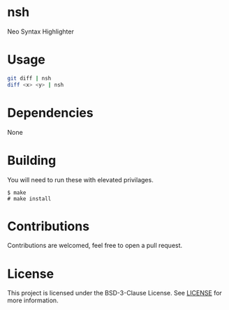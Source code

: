 # nsh
Neo Syntax Highlighter

# Usage
```sh
git diff | nsh
diff <x> <y> | nsh
```

# Dependencies
None

# Building
You will need to run these with elevated privilages.
```
$ make 
# make install
```

# Contributions
Contributions are welcomed, feel free to open a pull request.

# License
This project is licensed under the BSD-3-Clause License. See [LICENSE](https://github.com/night0721/nsh/blob/master/LICENSE) for more information.
